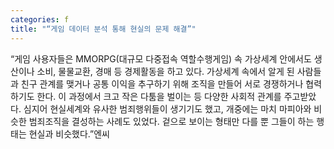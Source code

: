 ```yaml
---
categories: f
title: "“게임 데이터 분석 통해 현실의 문제 해결”"
---
```

“게임 사용자들은 MMORPG(대규모 다중접속 역할수행게임) 속 가상세계 안에서도 생산이나 소비, 물물교환, 경매 등 경제활동을 하고 있다. 가상세계 속에서 알게 된 사람들과 친구 관계를 맺거나 공통 이익을 추구하기 위해 조직을 만들어 서로 경쟁하거나 협력하기도 한다. 이 과정에서 크고 작은 다툼을 벌이는 등 다양한 사회적 관계를 주고받았다. 심지어 현실세계와 유사한 범죄행위들이 생기기도 했고, 개중에는 마치 마피아와 비슷한 범죄조직을 결성하는 사례도 있었다. 겉으로 보이는 형태만 다를 뿐 그들이 하는 행태는 현실과 비슷했다.”엔씨